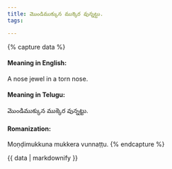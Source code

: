 ```yaml
---
title: మొండిముక్కున ముక్కెర వున్నట్టు.
tags:

---
```


{% capture data %}
#### Meaning in English:
A nose jewel in a torn nose.

#### Meaning in Telugu:
మొండిముక్కున ముక్కెర వున్నట్టు.

#### Romanization:
Moṇḍimukkuna mukkera vunnaṭṭu.
{% endcapture %}

{{ data | markdownify }}


